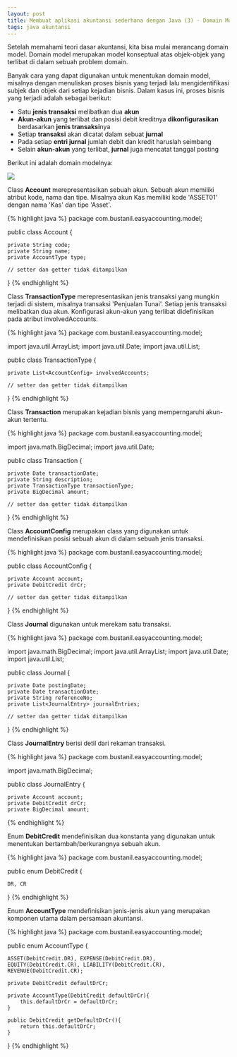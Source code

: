 ```yaml
---
layout: post
title: Membuat aplikasi akuntansi sederhana dengan Java (3) - Domain Model
tags: java akuntansi
---
```


Setelah memahami teori dasar akuntansi, kita bisa mulai merancang domain model. Domain model merupakan model konseptual atas objek-objek yang terlibat di dalam sebuah problem domain.

Banyak cara yang dapat digunakan untuk menentukan domain model, misalnya dengan menuliskan proses bisnis yang terjadi lalu mengidentifikasi subjek dan objek dari setiap kejadian bisnis. Dalam kasus ini, proses bisnis yang terjadi adalah sebagai berikut:

- Satu **jenis transaksi** melibatkan dua **akun**
- **Akun-akun** yang terlibat dan posisi debit kreditnya **dikonfigurasikan** berdasarkan **jenis transaksi**nya
- Setiap **transaksi** akan dicatat dalam sebuat **jurnal**
- Pada setiap **entri jurnal** jumlah debit dan kredit haruslah seimbang
- Selain **akun-akun** yang terlibat, **jurnal** juga mencatat tanggal posting

Berikut ini adalah domain modelnya:

![](https://dl.dropboxusercontent.com/u/7031801/diagram.png)

Class **Account** merepresentasikan sebuah akun. Sebuah akun memiliki atribut kode, nama dan tipe. Misalnya akun Kas memiliki kode 'ASSET01' dengan nama 'Kas' dan tipe 'Asset'. 

{% highlight java %}
package com.bustanil.easyaccounting.model;

public class Account {

    private String code;
    private String name;
    private AccountType type;

    // setter dan getter tidak ditampilkan

}
{% endhighlight %}

Class **TransactionType** merepresentasikan jenis transaksi yang mungkin terjadi di sistem, misalnya transaksi 'Penjualan Tunai'. Setiap jenis transaksi melibatkan dua akun. Konfigurasi akun-akun yang terlibat didefinisikan pada atribut involvedAccounts.

{% highlight java %}
package com.bustanil.easyaccounting.model;

import java.util.ArrayList;
import java.util.Date;
import java.util.List;

public class TransactionType {

    private List<AccountConfig> involvedAccounts;

    // setter dan getter tidak ditampilkan

}
{% endhighlight %}

Class **Transaction** merupakan kejadian bisnis yang memperngaruhi akun-akun tertentu.

{% highlight java %}
package com.bustanil.easyaccounting.model;

import java.math.BigDecimal;
import java.util.Date;

public class Transaction {

    private Date transactionDate;
    private String description;
    private TransactionType transactionType;
    private BigDecimal amount;

   	// setter dan getter tidak ditampilkan

}
{% endhighlight %}

Class **AccountConfig** merupakan class yang digunakan untuk mendefinisikan posisi sebuah akun di dalam sebuah jenis transaksi.

{% highlight java %}
package com.bustanil.easyaccounting.model;

public class AccountConfig {

    private Account account;
    private DebitCredit drCr;

    // setter dan getter tidak ditampilkan
}
{% endhighlight %}

Class **Journal** digunakan untuk merekam satu transaksi.

{% highlight java %}
package com.bustanil.easyaccounting.model;

import java.math.BigDecimal;
import java.util.ArrayList;
import java.util.Date;
import java.util.List;

public class Journal {

    private Date postingDate;
    private Date transactionDate;
    private String referenceNo;
    private List<JournalEntry> journalEntries;

    // setter dan getter tidak ditampilkan
}
{% endhighlight %}

Class **JournalEntry** berisi detil dari rekaman transaksi.

{% highlight java %}
package com.bustanil.easyaccounting.model;

import java.math.BigDecimal;

public class JournalEntry {

    private Account account;
    private DebitCredit drCr;
    private BigDecimal amount;

{% endhighlight %}

Enum **DebitCredit** mendefinisikan dua konstanta yang digunakan untuk menentukan bertambah/berkurangnya sebuah akun.

{% highlight java %}
package com.bustanil.easyaccounting.model;

public enum DebitCredit {

    DR, CR

}
{% endhighlight %}

Enum **AccountType** mendefinisikan jenis-jenis akun yang merupakan komponen utama dalam persamaan akuntansi.

{% highlight java %}
package com.bustanil.easyaccounting.model;

public enum AccountType {

    ASSET(DebitCredit.DR), EXPENSE(DebitCredit.DR),
    EQUITY(DebitCredit.CR), LIABILITY(DebitCredit.CR), REVENUE(DebitCredit.CR);

    private DebitCredit defaultDrCr;

    private AccountType(DebitCredit defaultDrCr){
        this.defaultDrCr = defaultDrCr;
    }

    public DebitCredit getDefaultDrCr(){
        return this.defaultDrCr;
    }

}
{% endhighlight %}